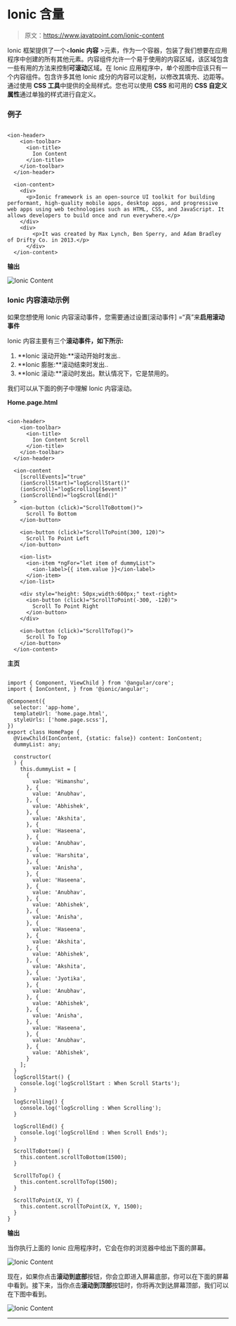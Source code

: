 # Ionic 含量

> 原文：<https://www.javatpoint.com/ionic-content>

Ionic 框架提供了一个<**Ionic 内容** >元素，作为一个容器，包装了我们想要在应用程序中创建的所有其他元素。内容组件允许一个易于使用的内容区域，该区域包含一些有用的方法来控制**可滚动**区域。在 Ionic 应用程序中，单个视图中应该只有一个内容组件。包含许多其他 Ionic 成分的内容可以定制，以修改其填充、边距等。通过使用 **CSS 工具**中提供的全局样式。您也可以使用 **CSS** 和可用的 **CSS 自定义属性**通过单独的样式进行自定义。

### 例子

```

<ion-header>
    <ion-toolbar>
      <ion-title>
        Ion Content
      </ion-title>
    </ion-toolbar>
  </ion-header>

  <ion-content>
    <div>
      <p>Ionic framework is an open-source UI toolkit for building performant, high-quality mobile apps, desktop apps, and progressive web apps using web technologies such as HTML, CSS, and JavaScript. It allows developers to build once and run everywhere.</p>
    </div>
    <div>
        <p>It was created by Max Lynch, Ben Sperry, and Adam Bradley of Drifty Co. in 2013.</p>
      </div>
  </ion-content>

```

**输出**

![Ionic Content](img/c6e9fdeeab835418ea0c7fd0037ba192.png)

### Ionic 内容滚动示例

如果您想使用 Ionic 内容滚动事件，您需要通过设置[滚动事件] =“真”来**启用滚动事件**

Ionic 内容主要有三个**滚动事件，如下所示:**

1.  **Ionic 滚动开始:**滚动开始时发出..
2.  **Ionic 膨胀:**滚动结束时发出..
3.  **Ionic 滚动:**滚动时发出。默认情况下，它是禁用的。

我们可以从下面的例子中理解 Ionic 内容滚动。

**Home.page.html**

```

<ion-header>
    <ion-toolbar>
      <ion-title>
        Ion Content Scroll
      </ion-title>
    </ion-toolbar>
  </ion-header>

  <ion-content
    [scrollEvents]="true"
    (ionScrollStart)="logScrollStart()"
    (ionScroll)="logScrolling($event)"
    (ionScrollEnd)="logScrollEnd()"
  >
    <ion-button (click)="ScrollToBottom()">
      Scroll To Bottom
    </ion-button>

    <ion-button (click)="ScrollToPoint(300, 120)">
      Scroll To Point Left
    </ion-button>

    <ion-list>
      <ion-item *ngFor="let item of dummyList">
        <ion-label>{{ item.value }}</ion-label>
      </ion-item>
    </ion-list>

    <div style="height: 50px;width:600px;" text-right>
      <ion-button (click)="ScrollToPoint(-300, -120)">
        Scroll To Point Right
      </ion-button>
    </div>

    <ion-button (click)="ScrollToTop()">
      Scroll To Top
    </ion-button>
  </ion-content>

```

**主页**

```

import { Component, ViewChild } from '@angular/core';
import { IonContent, } from '@ionic/angular';

@Component({
  selector: 'app-home',
  templateUrl: 'home.page.html',
  styleUrls: ['home.page.scss'],
})
export class HomePage {
  @ViewChild(IonContent, {static: false}) content: IonContent;
  dummyList: any;

  constructor(
  ) {
    this.dummyList = [
      {
        value: 'Himanshu',
      }, {
        value: 'Anubhav',
      }, {
        value: 'Abhishek',
      }, {
        value: 'Akshita',
      }, {
        value: 'Haseena',
      }, {
        value: 'Anubhav',
      }, {
        value: 'Harshita',
      }, {
        value: 'Anisha',
      }, {
        value: 'Haseena',
      }, {
        value: 'Anubhav',
      }, {
        value: 'Abhishek',
      }, {
        value: 'Anisha',
      }, {
        value: 'Haseena',
      }, {
        value: 'Akshita',
      }, {
        value: 'Abhishek',
      }, {
        value: 'Akshita',
      }, {
        value: 'Jyotika',
      }, {
        value: 'Anubhav',
      }, {
        value: 'Abhishek',
      }, {
        value: 'Anisha',
      }, {
        value: 'Haseena',
      }, {
        value: 'Anubhav',
      }, {
        value: 'Abhishek',
      }
    ];
  }
  logScrollStart() {
    console.log('logScrollStart : When Scroll Starts');
  }

  logScrolling() {
    console.log('logScrolling : When Scrolling');
  }

  logScrollEnd() {
    console.log('logScrollEnd : When Scroll Ends');
  }

  ScrollToBottom() {
    this.content.scrollToBottom(1500);
  }

  ScrollToTop() {
    this.content.scrollToTop(1500);
  }

  ScrollToPoint(X, Y) {
    this.content.scrollToPoint(X, Y, 1500);
  }
}

```

**输出**

当你执行上面的 Ionic 应用程序时，它会在你的浏览器中给出下面的屏幕。

![Ionic Content](img/7dd34964d1eecaf1857ac05410b87535.png)

现在，如果你点击**滚动到底部**按钮，你会立即进入屏幕底部，你可以在下面的屏幕中看到。接下来，当你点击**滚动到顶部**按钮时，你将再次到达屏幕顶部，我们可以在下图中看到。

![Ionic Content](img/13091f534f92f461a37fcd537bb8a1aa.png)

* * *